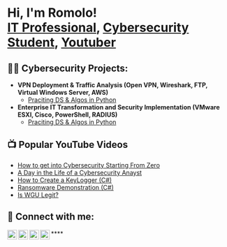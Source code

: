 <h1>Hi, I'm Romolo! <br/><a href="https://github.com/joshmadakor1">IT Professional</a>, <a href="https://www.linkedin.com/in/joshmadakor/">Cybersecurity Student</a>, <a href="https://www.youtube.com/c/joshmadakor">Youtuber</a></h1>

<h2>👨‍💻 Cybersecurity Projects:</h2>

- <b>VPN Deployment & Traffic Analysis (Open VPN, Wireshark, FTP, Virtual Windows Server, AWS)</b>
  - [Praciting DS & Algos in Python](https://github.com/joshmadakor1/Algorithms-Practice)
- <b>Enterprise IT Transformation and Security Implementation (VMware ESXI, Cisco, PowerShell, RADIUS)</b>
   - [Praciting DS & Algos in Python](https://github.com/joshmadakor1/Algorithms-Practice)
<h2>📺 Popular YouTube Videos</h2>

- [How to get into Cybersecurity Starting From Zero](https://www.youtube.com/watch?v=a83ASGn_V_s)
- [A Day in the Life of a Cybersecurity Anayst](https://www.youtube.com/watch?v=uHy3oM7NnoU)
- [How to Create a KeyLogger (C#)](https://www.youtube.com/watch?v=N-L9hklSlNk)
- [Ransomware Demonstration (C#)](https://www.youtube.com/watch?v=OfvdQeh79s0)
- [Is WGU Legit?](https://www.youtube.com/watch?v=E2MwRWxDBkA)

<h2> 🤳 Connect with me:</h2>

[<img align="left" alt="JoshMadakor | YouTube" width="22px" src="https://cdn.jsdelivr.net/npm/simple-icons@v3/icons/youtube.svg" />][youtube]
[<img align="left" alt="JoshMadakor | Twitter" width="22px" src="https://cdn.jsdelivr.net/npm/simple-icons@v3/icons/twitter.svg" />][twitter]
[<img align="left" alt="JoshMadakor | LinkedIn" width="22px" src="https://cdn.jsdelivr.net/npm/simple-icons@v3/icons/linkedin.svg" />][linkedin]
[<img align="left" alt="JoshMadakor | Instagram" width="22px" src="https://cdn.jsdelivr.net/npm/simple-icons@v3/icons/instagram.svg" />][instagram]

[twitter]: https://twitter.com/RomoloSingh
[youtube]: https://www.youtube.com/c/joshmadakor
[instagram]: https://www.instagram.com/RomoloSingh/
[linkedin]: https://linkedin.com/in/RomoloSingh

<!--
**joshmadakor1/joshmadakor1** is a ✨ _special_ ✨ repository because its `README.md` (this file) appears on your GitHub profile.

Here are some ideas to get you started:

- 🔭 I’m currently working on ...
- 🌱 I’m currently learning ...
- 👯 I’m looking to collaborate on ...
- 🤔 I’m looking for help with ...
- 💬 Ask me about ...
- 📫 How to reach me: ...
- 😄 Pronouns: ...
- ⚡ Fun fact: ...
-->****
